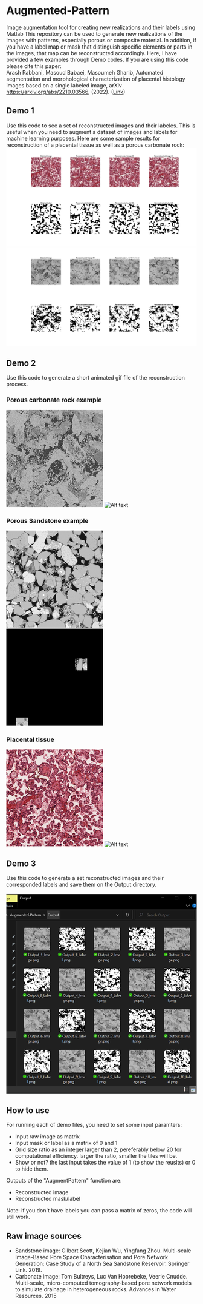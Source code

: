 # Augmented-Pattern
Image augmentation tool for creating new realizations and their labels using Matlab
This repository can be used to generate new realizations of the images with patterns, especially porous or composite material. In addition, if you have a label map or mask that distinguish specific elements or parts in the images, that map can be reconstructed accordingly. Here, I have provided a few examples through Demo codes. If you are using this code please cite this paper: <br>
Arash Rabbani, Masoud Babaei, Masoumeh Gharib, Automated segmentation and morphological characterization of placental histology images based on a single labeled image, arXiv https://arxiv.org/abs/2210.03566, (2022). ([Link](https://arxiv.org/abs/2210.03566))


## Demo 1
Use this code to see a set of reconstructed images and their labeles. This is useful when you need to augment a dataset of images and labels for machine learning purposes. Here are some sample results for reconstruction of a placental tissue as well as a porous carbonate rock:
<br>
![Alt text](https://github.com/ArashRabbani/Augmented-Pattern/blob/main/img/Reconstructed_1.jpg)
![Alt text](https://github.com/ArashRabbani/Augmented-Pattern/blob/main/img/Reconstructed_2.jpg)

## Demo 2
Use this code to generate a short animated gif file of the reconstruction process. 
### Porous carbonate rock example
![Alt text](https://github.com/ArashRabbani/Augmented-Pattern/blob/main/Data/Input2.png)
![Alt text](https://github.com/ArashRabbani/Augmented-Pattern/blob/main/Carbonate.gif)



### Porous Sandstone example
![Alt text](https://github.com/ArashRabbani/Augmented-Pattern/blob/main/Data/Input3.png)
![Alt text](https://github.com/ArashRabbani/Augmented-Pattern/blob/main/Sandstone.gif)



### Placental tissue
![Alt text](https://github.com/ArashRabbani/Augmented-Pattern/blob/main/Data/Input.png)
![Alt text](https://github.com/ArashRabbani/Augmented-Pattern/blob/main/Placental%20Tissue.gif)



## Demo 3
Use this code to generate a set reconstructed images and their corresponded labels and save them on the Output directory. 
<br>
<br>
![Alt text](https://github.com/ArashRabbani/Augmented-Pattern/blob/main/output.png)


## How to use
For running each of demo files, you need to set some input paramters: 
- Input raw image as matrix
- Input mask or label as a matrix of 0 and 1
- Grid size ratio as an integer larger than 2, pereferably below 20 for computational efficiency. larger the ratio, smaller the tiles will be.
- Show or not? the last input takes the value of 1 (to show the reuslts) or 0 to hide them. 

Outputs of the "AugmentPattern" function are: 
- Reconstructed image
- Reconstructed mask/label

Note: if you don't have labels you can pass a matrix of zeros, the code will still work. 


## Raw image sources
- Sandstone image: Gilbert Scott, Kejian Wu, Yingfang Zhou. Multi-scale Image-Based Pore Space Characterisation and Pore Network Generation: Case Study of a North Sea Sandstone Reservoir. Springer Link. 2019. 
- Carbonate image: Tom Bultreys, Luc Van Hoorebeke, Veerle Cnudde. Multi-scale, micro-computed tomography-based pore network models to simulate drainage in heterogeneous rocks. Advances in Water Resources. 2015
